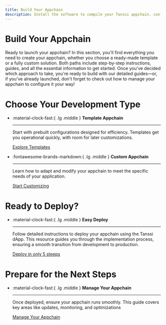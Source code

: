 ```yaml
---
title: Build Your Appchain
description: Install the software to compile your Tanssi appchain, configure your genesis state and core functionalities, test locally, and prepare to deploy through Tanssi.
---
```


# Build Your Appchain 

Ready to launch your appchain? In this section, you'll find everything you need to create your appchain, whether you choose a ready-made template or a fully custom solution. Both paths include step-by-step instructions, guides, and all the essential information to get started. Once you've decided which approach to take, you're ready to build with our detailed guides—or, if you've already launched, don't forget to check out how to manage your appchain to configure it your way!

# Choose Your Development Type 

<div class="grid cards" markdown>

-   :material-clock-fast:{ .lg .middle } __Template Appchain__

    ---

    Start with prebuilt configurations designed for efficiency. Templates get you operational quickly, with room for later customizations.

    [Explore Templates](#)

-   :fontawesome-brands-markdown:{ .lg .middle } __Custom Appchain__

    ---

    Learn how to adapt and modify your appchain to meet the specific needs of your application.

    [Start Customizing](#)

</div>

# Ready to Deploy?

<div class="grid cards" markdown>

-   :material-clock-fast:{ .lg .middle } __Easy Deploy__

    ---

    Follow detailed instructions to deploy your appchain using the Tanssi dApp. This resource guides you through the implementation process, ensuring a smooth transition from development to production.

    [Deploy in only 5 steeps](#)

</div>

# Prepare for the Next Steps

<div class="grid cards" markdown>

-   :material-clock-fast:{ .lg .middle } __Manage Your Appchain__

    ---

    Once deployed, ensure your appchain runs smoothly. This guide covers key areas like updates, monitoring, and optimizations

    [Manage Your Appchain](#)

</div>